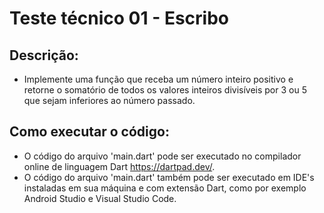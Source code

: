 # Teste técnico 01 - Escribo

## Descrição:
- Implemente uma função que receba um número inteiro positivo e retorne o
somatório de todos os valores inteiros divisíveis por 3 ou 5 que sejam inferiores ao
número passado.

## Como executar o código:

- O código do arquivo 'main.dart' pode ser executado no compilador online de linguagem Dart https://dartpad.dev/.
- O código do arquivo 'main.dart' também pode ser executado em IDE's instaladas em sua máquina e com extensão Dart, como por exemplo Android Studio e Visual Studio Code.
